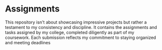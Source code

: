 # Assignments
This repository isn't about showcasing impressive projects but rather a testament to my consistency and discipline. It contains the assignments and tasks assigned by my college, completed diligently as part of my coursework. Each submission reflects my commitment to staying organized and meeting deadlines
